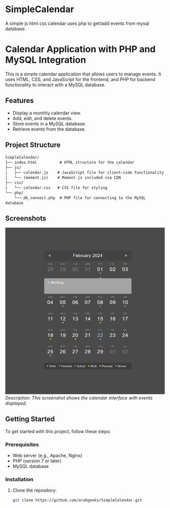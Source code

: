 # SimpleCalendar

A simple js html css calendar uses php to get/add events from mysql database.

# Calendar Application with PHP and MySQL Integration

This is a simple calendar application that allows users to manage events. It uses HTML, CSS, and JavaScript for the frontend, and PHP for backend functionality to interact with a MySQL database.

## Features

- Display a monthly calendar view.
- Add, edit, and delete events.
- Store events in a MySQL database.
- Retrieve events from the database.

## Project Structure

```
SimpleCalendar/
├── index.html          # HTML structure for the calendar
├── js/
│   ├── calendar.js    # JavaScript file for client-side functionality
│   └── (moment.js)    # Moment.js included via CDN
├── css/
│   └── calendar.css   # CSS file for styling
└── php/
    └── db_connect.php  # PHP file for connecting to the MySQL database
```

## Screenshots

![Calendar Interface](screenshots/1.png)
_Description: This screenshot shows the calendar interface with events displayed._

## Getting Started

To get started with this project, follow these steps:

### Prerequisites

- Web server (e.g., Apache, Nginx)
- PHP (version 7 or later)
- MySQL database

### Installation

1. Clone the repository:

   ```bash
   git clone https://github.com/arabgeeks/SimpleCalendar.git
   ```

